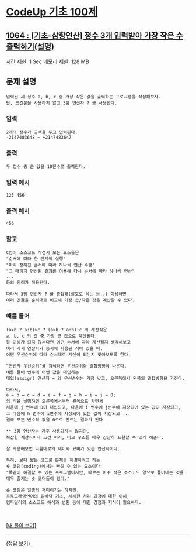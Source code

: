 # [CodeUp 기초 100제](https://codeup.kr/problem.php)

## [1064 : [기초-삼항연산] 정수 3개 입력받아 가장 작은 수 출력하기(설명)](https://codeup.kr/problem.php?id=1064)

시간 제한: 1 Sec 메모리 제한: 128 MB

## 문제 설명

    입력된 세 정수 a, b, c 중 가장 작은 값을 출력하는 프로그램을 작성해보자.
    단, 조건문을 사용하지 않고 3항 연산자 ? 를 사용한다.

### 입력

    2개의 정수가 공백을 두고 입력된다.
    -2147483648 ~ +2147483647

### 출력

    두 정수 중 큰 값을 10진수로 출력한다.

### 입력 예시

    123 456

### 출력 예시

    456

### 참고

    C언어 소스코드 작성시 모든 요소들은
    "순서에 따라 한 단계씩 실행"
    "미리 정해진 순서에 따라 하나씩 연산 수행"
    "그 때까지 연산된 결과를 이용해 다시 순서에 따라 하나씩 연산"
    ...
    등의 원리가 적용된다.

    따라서 3항 연산자 ? 를 중첩해(괄호로 묶는 등..) 이용하면
    여러 값들을 순서대로 비교해 가장 큰/작은 값을 계산할 수 있다.

### 예를 들어

    (a>b ? a:b)>c ? (a>b ? a:b):c 의 계산식은
    a, b, c 의 값 중 가장 큰 값으로 계산된다.
    잘 이해가 되지 않는다면 어떤 순서에 따라 계산될지 생각해보고
    여러 가지 연산자가 동시에 사용된 식이 있을 때,
    어떤 우선순위에 따라 순서대로 계산이 되는지 찾아보도록 한다.

    “연산자 우선순위”를 검색하면 우선순위와 결합방향이 나온다.
    예를 들어 변수에 어떤 값을 대입하는
    대입(assign) 연산자 = 의 우선순위는 가장 낮고, 오른쪽에서 왼쪽의 결합방향을 가진다.

    따라서,
    a = b = c = d = e = f = g = h = i = j = 0;
    의 식을 실행하면 오른쪽에서부터 왼쪽으로 가면서
    처음에 j 변수에 0이 대입되고, 다음에 i 변수에 j변수에 저장되어 있는 값이 저장되고,
    그 다음에 h 변수에 i변수에 저장되어 있는 값이 저장되고 ...
    결국 모든 변수의 값을 0으로 만드는 결과가 된다.

    ** 3항 연산자는 자주 사용되지는 않지만,
    복잡한 계산식이나 조건 처리, 비교 구조를 매우 간단히 표현할 수 있게 해준다.

    잘 사용해보면 나름대로의 재미와 묘미가 있는 연산자이다.

    특히, 보다 짧은 코드로 문제를 해결하려고 하는
    숏 코딩(coding)에서는 빠질 수 없는 요소이다.
    "똑같이 해결할 수 있는 프로그램이지만, 때로는 아주 적은 소스코드 양으로 풀어내는 것을
    매우 즐기는 숏 코더들이 있다."

    숏 코딩은 일종의 재미이기는 하지만,
    프로그래밍언어의 밑바닥 기초, 세세한 처리 과정에 대한 이해,
    컴파일러의 소스코드 해석과 변환 등에 대한 경험과 지식이 필요하다.

</br>

[[내 풀이 보기]](https://github.com/flexboni/code_up/blob/master/1064/myCode.cpp)

---

[(정답 보기)](https://codeup.kr/showsource.php?id=425087)